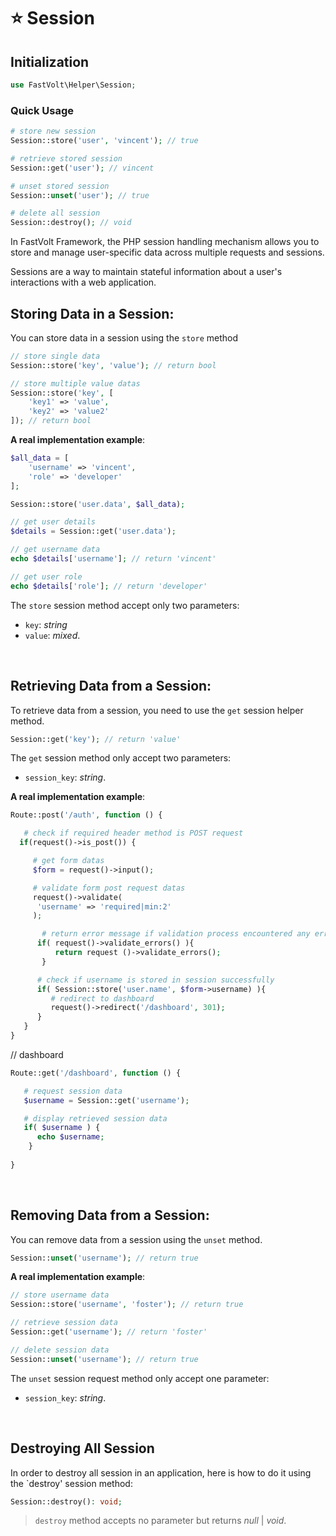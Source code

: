 # ⭐ Session

## Initialization

```php
use FastVolt\Helper\Session;
```

### Quick Usage

```php
# store new session
Session::store('user', 'vincent'); // true

# retrieve stored session
Session::get('user'); // vincent

# unset stored session
Session::unset('user'); // true

# delete all session
Session::destroy(); // void
```


In FastVolt Framework, the PHP session handling mechanism allows you to store and manage user-specific data across multiple requests and sessions. 

Sessions are a way to maintain stateful information about a user's interactions with a web application. 



## Storing Data in a Session:

You can store data in a session using the `store` method

```php
// store single data
Session::store('key', 'value'); // return bool

// store multiple value datas
Session::store('key', [
    'key1' => 'value',
    'key2' => 'value2'
]); // return bool
```

**A real implementation example**:

```php
$all_data = [
    'username' => 'vincent',
    'role' => 'developer'
];

Session::store('user.data', $all_data);

// get user details
$details = Session::get('user.data');

// get username data
echo $details['username']; // return 'vincent'

// get user role
echo $details['role']; // return 'developer'
```
The `store` session method accept only two parameters:
- `key`: *string*
- `value`: *mixed*.

<br>

## Retrieving Data from a Session:

To retrieve data from a session, you need to use the `get` session helper method.

```php
Session::get('key'); // return 'value'
```
The `get` session method only accept two parameters:

- `session_key`: *string*.

  

**A real implementation example**:

```php
Route::post('/auth', function () {

   # check if required header method is POST request
  if(request()->is_post()) {

     # get form datas
     $form = request()->input();

     # validate form post request datas
     request()->validate(
      'username' => 'required|min:2'
     );

       # return error message if validation process encountered any errors
      if( request()->validate_errors() ){
          return request ()->validate_errors();
       }

      # check if username is stored in session successfully
      if( Session::store('user.name', $form->username) ){
         # redirect to dashboard
         request()->redirect('/dashboard', 301);
      } 
   }
}
```

// dashboard
```php
Route::get('/dashboard', function () {

   # request session data
   $username = Session::get('username');

   # display retrieved session data
   if( $username ) {
      echo $username; 
    }
   
}
```

<br>


## Removing Data from a Session:

You can remove data from a session using the `unset` method.

```php
Session::unset('username'); // return true
```


**A real implementation example**:

```php
// store username data
Session::store('username', 'foster'); // return true

// retrieve session data
Session::get('username'); // return 'foster'

// delete session data
Session::unset('username'); // return true
```
The `unset` session request method only accept one parameter:
- `session_key`: *string*.

<br>


## Destroying All Session
In order to destroy all session in an application, here is how to do it using the `destroy' session method:

```php
Session::destroy(): void;
```
> `destroy` method accepts no parameter but returns *null* | *void*.
